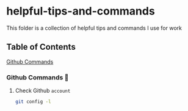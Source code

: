 # helpful-tips-and-commands
This folder is a collection of helpful tips and commands I use for work
## Table of Contents
[Github Commands](#github-cmd)
<a name="github-cmd"></a>
### Github Commands 🐙 
1. Check Github `account`

    ```bash
    git config -l
    ```
